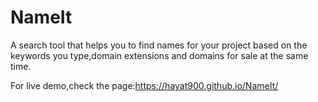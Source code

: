 # NameIt
A search tool that helps you to find names for your project based on the keywords you type,domain extensions and domains for sale at the same time.

For live demo,check the page:https://hayat900.github.io/NameIt/
